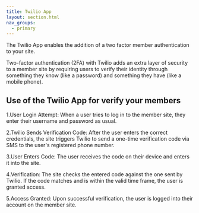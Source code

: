 ```yaml
---
title: Twilio App
layout: section.html
nav_groups:
  - primary
---
```


The Twilio App enables the addition of a two factor member authentication to your site.

Two-factor authentication (2FA) with Twilio adds an extra layer of security to a member site by requiring users to verify their identity through something they know (like a password) and something they have (like a mobile phone).
## Use of the Twilio App for verify your members

1.User Login Attempt: When a user tries to log in to the member site, they enter their username and password as usual.

2.Twilio Sends Verification Code: After the user enters the correct credentials, the site triggers Twilio to send a one-time verification code via SMS to the user's registered phone number.

3.User Enters Code: The user receives the code on their device and enters it into the site.

4.Verification: The site checks the entered code against the one sent by Twilio. If the code matches and is within the valid time frame, the user is granted access.

5.Access Granted: Upon successful verification, the user is logged into their account on the member site.

